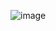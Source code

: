 ![image](https://github.com/rabby-hasan-dev/ph-university-part-3/assets/121727861/7980cb90-a96c-4808-b1d9-9912799af598)
